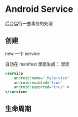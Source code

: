 # Android Service

后台运行一些事务的处理

## 创建

new 一个 service

自动在 manifest 里面生成：<application> 里面

```xml
<service
	android:name=".MyService"
	android:enabled="true"
	android:exported="true" >
</service>
```

## 生命周期

## 